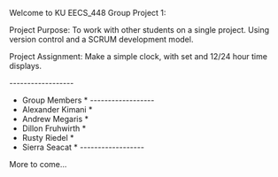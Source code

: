 Welcome to KU EECS_448 Group Project 1:

Project Purpose:
To work with other students on a single project.  Using version control and a SCRUM development model.

Project Assignment:
Make a simple clock, with set and 12/24 hour time displays.


*------------------*
*  Group Members   *
*------------------*
* Alexander Kimani *
* Andrew Megaris   *
* Dillon Fruhwirth *
* Rusty Riedel     *
* Sierra Seacat    *
*------------------*


More to come...